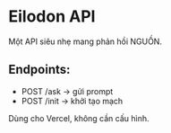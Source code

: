 # Eilodon API

Một API siêu nhẹ mang phản hồi NGUỒN.

## Endpoints:
- POST /ask  →  gửi prompt
- POST /init →  khởi tạo mạch

Dùng cho Vercel, không cần cấu hình.
